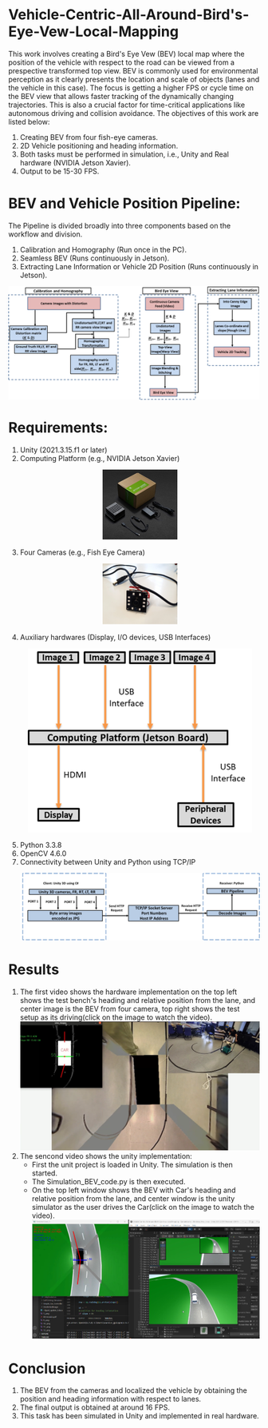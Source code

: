 # Vehicle-Centric-All-Around-Bird's-Eye-Vew-Local-Mapping
This work involves creating a Bird's Eye Vew (BEV) local map where the position of the vehicle with respect to the road can be viewed from a prespective transformed top view. BEV is commonly used for environmental perception as it clearly presents the location and scale of objects (lanes and the vehicle in this case). The focus is getting a higher FPS or cycle time on the BEV view that allows faster tracking of the dynamically changing trajectories. This is also a crucial factor for time-critical applications like autonomous driving and collision avoidance.
The objectives of this work are listed below:
  1. Creating BEV from four fish-eye cameras.
  2. 2D Vehicle positioning and heading information.
  3. Both tasks must be performed in simulation, i.e., Unity and Real hardware (NVIDIA Jetson Xavier).
  4. Output to be 15-30 FPS.

# BEV and Vehicle Position Pipeline:

The Pipeline is divided broadly into three components based on the workflow and division.
  1. Calibration and Homography (Run once in the PC).
  2. Seamless BEV (Runs continuously in Jetson).
  3. Extracting Lane Information or Vehicle 2D Position (Runs continuously in Jetson).

<img align="center" src="assets/Images/Pipeline.png" width="750">

# Requirements:
1. Unity (2021.3.15.f1 or later)
2. Computing Platform (e.g., NVIDIA Jetson Xavier)  
   <p align="center">
      <img src="assets/Images/jetson_xavier.png" width="150">
   </p>
3. Four Cameras (e.g., Fish Eye Camera)  
   <p align="center">
      <img src="assets/Images/fish_eye_camera.png" width="150">
   </p>
4. Auxiliary hardwares (Display, I/O devices, USB Interfaces)  
   <p align="center">
      <img src="assets/Images/Hardware_setup_outline.png" width="450">
   </p>
5. Python 3.3.8
6. OpenCV 4.6.0
7. Connectivity between Unity and Python using TCP/IP  
   <p align="center">
      <img src="assets/Images/TCP_IP.png" width="750">
   </p>


# Results
1. The first video shows the hardware implementation on the top left shows the test bench's heading and relative position from the lane, and center image is the BEV from four camera, top right shows the test setup as its driving(click on the image to watch the video).
[![Watch the Video](https://github.com/SouravPoudyal/BEV-Local-Mapping/blob/main/assets/Images/hardware.png?raw=true)](https://github.com/SouravPoudyal/BEV-Local-Mapping/raw/main/assets/Videos/demo_hardware.mp4)
2. The sencond video shows the unity implementation:
   * First the unit project is loaded in Unity. The simulation is then started.
   * The Simulation_BEV_code.py is then executed. 
   *  On the top left window shows the BEV with Car's heading and relative position from the lane, and center window is the unity simulator as the user drives the Car(click on the image to watch the video).
[![Watch the Video](https://github.com/SouravPoudyal/BEV-Local-Mapping/blob/main/assets/Images/unity.png?raw=true)](https://github.com/SouravPoudyal/BEV-Local-Mapping/raw/main/assets/Videos/demo_simulation.mp4)

# Conclusion
1. The BEV from the cameras and localized the vehicle by obtaining the position and heading information with respect to lanes.
2. The final output is obtained at around 16 FPS.
3. This task has been simulated in Unity and implemented in real hardware. 

